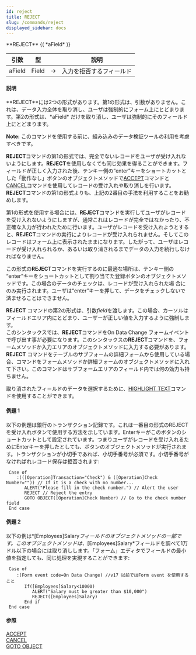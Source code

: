 ```yaml
---
id: reject
title: REJECT
slug: /commands/reject
displayed_sidebar: docs
---
```


<!--REF #_command_.REJECT.Syntax-->**REJECT** {( *aField* )}<!-- END REF-->
<!--REF #_command_.REJECT.Params-->
| 引数 | 型 |  | 説明 |
| --- | --- | --- | --- |
| aField | Field | &rarr; | 入力を拒否するフィールド |

<!-- END REF-->

#### 説明 

<!--REF #_command_.REJECT.Summary-->**REJECT**には2つの形式があります。<!-- END REF-->第1の形式は、引数がありません。これは、データ入力全体を取り消し、ユーザは強制的にフォーム上にとどまります。第2の形式は、*aField* だけを取り消し、ユーザは強制的にそのフィールド上にとどまります。 

**Note:** このコマンドを使用する前に、組み込みのデータ検証ツールの利用を考慮すべきです。

**REJECT**コマンドの第1の形式では、完全でないレコードをユーザが受け入れないようにします。**REJECT**を使用しなくても同じ効果を得ることができます。フィールドが正しく入力された後、テンキー側の“enter”キーをショートカットとした「動作なし」ボタンのオブジェクトメソッドで[ACCEPT](accept.md "ACCEPT")コマンドと[CANCEL](cancel.md "CANCEL")コマンドを使用してレコードの受け入れや取り消しを行います。**REJECT**コマンドの第1の形式よりも、上記の2番目の手法を利用することをお勧めします。

第1の形式を使用する場合には、**REJECT**コマンドを実行してユーザがレコードを受け入れないようにしますが、通常これはレコードが完全ではなかったり、不正確な入力が行われたために行います。ユーザがレコードを受け入れようとすると、**REJECT**コマンドの実行によりレコードが受け入れられません。そしてこのレコードはフォーム上に表示されたままになります。したがって、ユーザはレコードが受け入れられるか、あるいは取り消されるまでデータの入力を続行しなければなりません。

この形式の**REJECT**コマンドを実行するのに最適な場所は、テンキー側の “enter”キーをショートカットとして割り当てた登録ボタンのオブジェクトメソッドです。この場合のデータのチェックは、レコードが受け入れられた場 合にのみ実行されます。ユーザは“enter”キーを押して、データをチェックしないで済ませることはできません。

**REJECT** コマンドの第2の形式は、引数*field*を渡します。この場合、カーソルはフィールドエリア内にとどまり、ユーザーが正しい値を入力するように強制します。  
このシンタックスでは、**REJECT**コマンドをOn Data Change フォームイベントで呼び出す事が必要になります。このシンタックスの**REJECT**コマンドを、フォームメソッドか入力エリアのオブジェクトメソッドに入力する必要があります。**REJECT** コマンドをテーブルのサブフォームの詳細フォームから使用している場合、コマンドをフォームメソッドか詳細フォームのオブジェクトメソッドに入れて下さい。このコマンドはサブフォームエリアのフィールド内では何の効力も持ちません。

取り消されたフィ－ルドのデータを選択するために、[HIGHLIGHT TEXT](highlight-text.md "HIGHLIGHT TEXT")コマンドを使用することができます。

#### 例題 1 

以下の例題は銀行のトランザクション記録です。これは一番目の形式のREJECTを受け入れボタンで使用する方法を示しています。Enterキーがこのボタンのショートカットとして設定されています。つまりユーザがレコードを受け入れるためにEnterキーを押したとしても、ボタンのオブジェクトメソッドが実行されます。トランザクションが小切手であれば、小切手番号が必須です。小切手番号がなければれレコード保存は拒否されます:  

```4d
 Case of
    :(([Operation]Transaction="Check") & ([Operation]Check Number="")) // If it is a check with no number...
       ALERT("Please fill in the check number.") // Alert the user
       REJECT // Reject the entry
       GOTO OBJECT([Operation]Check Number) // Go to the check number field
 End case
```

#### 例題 2 

以下の例は*\[Employees\]Salary*フィールドのオブジェクトメソッドの一部です。このオブジェクトメソッドは、*\[Employees\]Salary*フィールドを調べて1万ドル以下の場合には取り消しします。「フォーム」エディタでフィールドの最小値を指定しても、同じ処理を実現することができます:

```4d
 Case of
    :(Form event code=On Data Change) //v17 以前ではForm event を使用すること
       If([Employees]Salary<10000)
          ALERT("Salary must be greater than $10,000")
          REJECT([Employees]Salary)
       End if
 End case
```

#### 参照 

[ACCEPT](accept.md)  
[CANCEL](cancel.md)  
[GOTO OBJECT](goto-object.md)  
